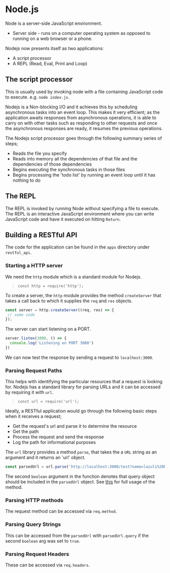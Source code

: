 # Node.js
Node is a server-side JavaScript environment.

- Server side - runs on a computer operating system as opposed to running on a web browser or a phone.

Nodejs now presents itself as two applications:
 - A script processor
 - A REPL (Read, Eval, Print and Loop)

## The script processor
This is usually used by invoking node with a file containing JavaScript code to execute. e.g. `node index.js`.

Nodejs is a Non-blocking I/O and it achieves this by scheduling asynchronous tasks into an event loop. This makes it very efficient; as the application awaits responses from asynchronous operations, it is able to carry on with other tasks such as responding to other requests and once the asynchronous responses are ready, it resumes the previous operations.

The Nodejs script processor goes through the following summary series of steps;

- Reads the file you specify
- Reads into memory all the dependencies of that file and the dependencies of those dependencies
- Begins executing the synchronous tasks in those files
- Begins processing the 'todo list' by running an event loop until it has nothing to do

## The REPL
The REPL is invoked by running Node without specifying a file to execute. The REPL is an interactive JavaScript environment where you can write JavaScript code and have it executed on hitting `Return`.

## Building a RESTful API
The code for the application can be found in the `apps` directory under `restful_api`.
### Starting a HTTP server
We need the `http` module which is a standard module for Nodejs.

> `const http = require('http');`

To create a server, the `http` module provides the method `createServer` that takes a call back to which it supplies the `req` and `res` objects.

```js
const server = http.createServer((req, res) => {
 // some code
});

```

The server can start listening on a PORT.

```js
server.listen(3000, () => {
  console.log('Listening on PORT 3000')
})
```

We can now test the response by sending a request to `localhost:3000`.

### Parsing Request Paths
This helps with identifying the particular resources that a request is looking for. Nodejs has a standard library for parsing URLs and it can be accessed by requiring it with `url`.

> `const url = require('url');`

Ideally, a RESTful application would go through the following basic steps when it receives a request;

- Get the request's url and parse it to determine the resource
- Get the path
- Process the request and send the response
- Log the path for informational purposes

The `url` library provides a method `parse`, that takes the a `URL` string as an argument and it returns an 'url' object.

```js
const parsedUrl = url.parse('http://localhost:3000/test?name=lazuli%20Doe', true);
```
The second `boolean` argument in the function denotes that query object should be included in the `parsedUrl` object. See [this](https://nodejs.org/docs/latest/api/url.html#url_url_parse_urlstring_parsequerystring_slashesdenotehost) for full usage of the method.

### Parsing HTTP methods
The request method can be accessed via `req.method`.

### Parsing Query Strings
This can be accessed from the `parsedUrl` with `parsedUrl.query` if the second `boolean` arg was set to `true`.

### Parsing Request Headers
These can be accessed via `req.headers`.

